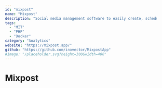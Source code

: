 ```yaml
---
id: "mixpost"
name: "Mixpost"
description: "Social media management software to easily create, schedule, publish, and manage social media content in one place (alternative to Hootsuite, Buffer, and other social media tools)."
tags:
  - "MIT"
  - "PHP"
  - "Docker"
category: "Analytics"
website: "https://mixpost.app/"
github: "https://github.com/inovector/MixpostApp"
#image: "/placeholder.svg?height=300&width=400"
---
```


# Mixpost
